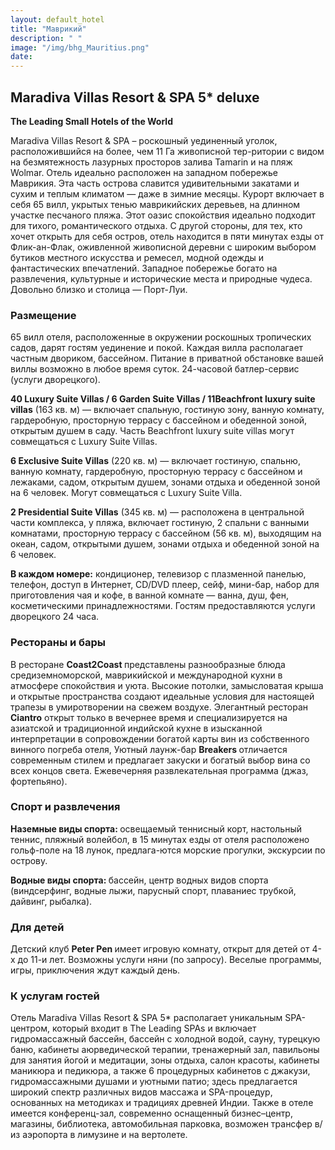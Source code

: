 ```yaml
---
layout: default_hotel
title: "Маврикий"
description: " "
image: "/img/bhg_Mauritius.png"
date: 
---
```



<div id="photo_gallery"></div>

<div id="content"><div class="message"><h2>Maradiva Villas Resort &amp; SPA  5* deluxe</h2><p><b>The Leading Small Hotels of the World</b></p><p>Maradiva Villas Resort &amp; SPA – роскошный уединенный уголок, расположившийся на более, чем 11 Га живописной тер-ритории с видом на безмятежность лазурных просторов залива Tamarin и на пляж Wolmar. Отель идеально расположен на западном побережье Маврикия. Эта часть острова славится удивительными закатами и сухим и теплым климатом — даже в зимние месяцы. Курорт включает в себя 65 вилл, укрытых тенью маврикийских деревьев, на длинном участке песчаного пляжа. Этот оазис спокойствия идеально подходит для тихого, романтического отдыха. С другой стороны, для тех, кто хочет открыть для себя остров, отель находится в пяти минутах езды от Флик-ан-Флак, оживленной живописной деревни с широким выбором бутиков местного искусства и ремесел, модной одежды и фантастических впечатлений. Западное побережье богато на развлечения, культурные и исторические места и природные чудеса. Довольно близко и столица — Порт-Луи.</p><h3>Размещение</h3><p>65 вилл отеля, расположенные в окружении роскошных тропических садов, дарят гостям уединение и покой. Каждая вилла располагает частным двориком, бассейном. Питание в приватной обстановке вашей виллы возможно в любое время суток. 24-часовой батлер-сервис (услуги дворецкого).</p><p><b>40 Luxury Suite Villas / 6 Garden Suite Villas / 11Beachfront luxury suite villas</b>&nbsp;(163 кв. м) — включает спальную, гостиную зону, ванную комнату, гардеробную, просторную террасу с бассейном и обеденной зоной, открытым душем в саду. Часть Beachfront luxury suite villas могут совмещаться с Luxury Suite Villas.</p><p><b>6 Exclusive Suite Villas</b>&nbsp;(220 кв. м) — включает гостиную, спальню, ванную комнату, гардеробную, просторную террасу с бассейном и лежаками, садом, открытым душем, зонами отдыха и обеденной зоной на 6 человек. Могут совмещаться с Luxury Suite Villa.</p><p><b>2 Presidential Suite Villas</b>&nbsp;(345 кв. м) — расположена в центральной части комплекса, у пляжа, включает гостиную, 2 спальни с ванными комнатами, просторную террасу с бассейном (56 кв. м), выходящим на океан, садом, открытыми душем, зонами отдыха и обеденной зоной на 6 человек.</p><p><b>В каждом номере:</b>&nbsp;кондиционер, телевизор с плазменной панелью, телефон, доступ в Интернет, CD/DVD плеер, сейф, мини-бар, набор для приготовления чая и кофе, в ванной комнате — ванна, душ, фен, косметическими принадлежностями. Гостям предоставляются услуги дворецкого 24 часа.</p><h3>Рестораны и бары</h3><p>В ресторане <b>Coast2Coast </b>представлены разнообразные блюда средиземноморской, маврикийской и международной кухни в атмосфере спокойствия и уюта. Высокие потолки, замысловатая крыша и открытые пространства создают идеальные условия для настоящей трапезы в умиротворении на свежем воздухе. Элегантный ресторан <b>Ciantro</b> открыт только в вечернее время и специализируется на азиатской и традиционной индийской кухне в изысканной интерпретации в сопровождении богатой карты вин из собственного винного погреба отеля, Уютный лаунж-бар <b>Breakers </b>отличается современным стилем и предлагает закуски и богатый выбор вина со всех концов света. Ежевечерняя развлекательная программа (джаз, фортепьяно).</p><h3>Спорт и развлечения</h3><p><b>Наземные виды спорта: </b>освещаемый теннисный корт, настольный теннис, пляжный волейбол, в 15 минутах езды от отеля расположено гольф-поле на 18 лунок, предлага-ются морские прогулки, экскурсии по острову.</p><p><b>Водные виды спорта: </b>бассейн, центр водных видов спорта (виндсерфинг, водные лыжи, парусный спорт, плаваниес трубкой, дайвинг, рыбалка).</p><h3>Для детей</h3><p>Детский клуб <b>Peter Pen </b>имеет игровую комнату, открыт для детей от 4-х до 11-и лет. Возможны услуги няни (по запросу). Веселые программы, игры, приключения ждут каждый день.</p><h3>К услугам гостей</h3><p>Отель Maradiva Villas Resort &amp; SPA 5* располагает уникальным SPA-центром, который входит в The Leading SPAs и включает гидромассажный бассейн, бассейн с холодной водой, сауну, турецкую баню, кабинеты аюрведической терапии, тренажерный зал, павильоны для занятия йогой и медитации, зоны отдыха, салон красоты, кабинеты маникюра и педикюра, а также 6 процедурных кабинетов с джакузи, гидромассажными душами и уютными патио; здесь предлагается широкий спектр различных видов массажа и SPA-процедур, основанных на методиках и традициях древней Индии. Также в отеле имеется конференц-зал, современно оснащенный бизнес–центр, магазины, библиотека, автомобильная парковка, возможен трансфер в/из аэропорта в лимузине и на вертолете.</p></div>

<br><br><br></div>